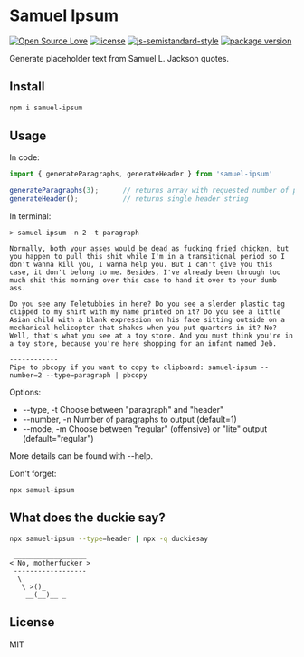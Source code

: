 # Samuel Ipsum
[![Open Source Love](https://badges.frapsoft.com/os/v1/open-source.svg?v=103)](https://github.com/ellerbrock/open-source-badges/)
[![license](https://img.shields.io/github/license/marinko-peso/shamus.svg)](https://github.com/marinko-peso/shamus/blob/master/LICENSE)
[![js-semistandard-style](https://img.shields.io/badge/code%20style-semistandard-brightgreen.svg)](https://github.com/Flet/semistandard)
[![package version](https://img.shields.io/npm/v/samuel-ipsum.svg)](https://npm.im/samuel-ipsum)

Generate placeholder text from Samuel L. Jackson quotes.

## Install

```sh
npm i samuel-ipsum
```

## Usage

In code:
```js
import { generateParagraphs, generateHeader } from 'samuel-ipsum'

generateParagraphs(3);      // returns array with requested number of paragraphs
generateHeader();           // returns single header string
```

In terminal:
```
> samuel-ipsum -n 2 -t paragraph

Normally, both your asses would be dead as fucking fried chicken, but you happen to pull this shit while I'm in a transitional period so I don't wanna kill you, I wanna help you. But I can't give you this case, it don't belong to me. Besides, I've already been through too much shit this morning over this case to hand it over to your dumb ass.

Do you see any Teletubbies in here? Do you see a slender plastic tag clipped to my shirt with my name printed on it? Do you see a little Asian child with a blank expression on his face sitting outside on a mechanical helicopter that shakes when you put quarters in it? No? Well, that's what you see at a toy store. And you must think you're in a toy store, because you're here shopping for an infant named Jeb.

------------
Pipe to pbcopy if you want to copy to clipboard: samuel-ipsum --number=2 --type=paragraph | pbcopy
```

Options:
-  --type, -t    Choose between "paragraph" and "header"
-  --number, -n  Number of paragraphs to output (default=1)
-  --mode, -m    Choose between "regular" (offensive) or "lite" output (default="regular")

More details can be found with --help.

Don't forget:
```
npx samuel-ipsum
```

## What does the duckie say?

```sh
npx samuel-ipsum --type=header | npx -q duckiesay
```
```
 __________________
< No, motherfucker >
 ------------------
  \
   \ >()_
    __(__)__ _
```

## License

MIT
